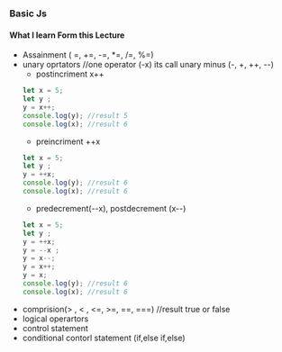 ### Basic Js  
#### What I learn Form this Lecture 
- Assainment ( =, +=, -=, *=, /=, %=)
- unary oprtators    //one operator (-x) its call unary minus  (-, +, ++,  --)
  - postincriment x++
  ```javascript
  let x = 5;
  let y ;
  y = x++;
  console.log(y); //result 5
  console.log(x); //result 6
  
  ```
  - preincriment ++x
  ```javascript
  let x = 5;
  let y ;
  y = ++x;
  console.log(y); //result 6
  console.log(x); //result 6

  ```
  - predecrement(--x), postdecrement (x--)
  ```javascript
  let x = 5;
  let y ;
  y = ++x;
  y = --x ;
  y = x--;
  y = x++;
  y = x;
  console.log(y); //result 6
  console.log(x); //result 6

  ```
- comprision(> , < , <=, >=, ==, ===) //result true or false
- logical operartors
- control statement
 - conditional contorl statement (if,else if,else)